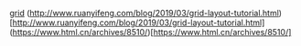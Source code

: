 [grid](/pages/grid.html)
(http://www.ruanyifeng.com/blog/2019/03/grid-layout-tutorial.html)[http://www.ruanyifeng.com/blog/2019/03/grid-layout-tutorial.html]
(https://www.html.cn/archives/8510/)[https://www.html.cn/archives/8510/]